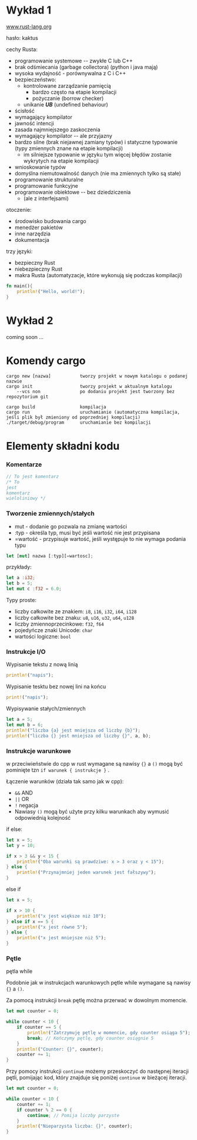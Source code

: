 # Wykład 1

www.rust-lang.org

hasło: kaktus

cechy Rusta:
- programowanie systemowe -- zwykłe C lub C++
- brak odśmiecania (garbage collectora) (python i java mają)
- wysoka wydajność - porównywalna z C i C++
- bezpieczeństwo:
    - kontrolowane zarządzanie pamięcią
        - bardzo często na etapie kompilacji
        - pożyczanie (borrow checker)
    - unikanie ***UB*** (undefined behaviour)
- ścisłość
- wymagający kompilator
- jawność intencji 
- zasada najmniejszego zaskoczenia
- wymagający kompilator -- ale przyjazny
- bardzo silne (brak niejawnej zamiany typów) i statyczne typowanie (typy zmiennych znane na etapie kompilacji)
    - im silniejsze typowanie w języku tym więcej błędów zostanie wykrytych na etapie kompilacji
- wnioskowanie typów
- domyślna niemutowalność danych (nie ma zmiennych tylko są stałe)
- programowanie strukturalne
- programowanie funkcyjne 
- programowanie obiektowe -- bez dziedziczenia
    - (ale z interfejsami)

otoczenie:
- środowisko budowania cargo
- menedżer pakietów
- inne narzędzia
- dokumentacja


trzy języki:
- bezpieczny Rust
- niebezpieczny Rust
- makra Rusta (automatyzacje, które wykonują się podczas kompilacji)


```rs
fn main(){
    println!("Hello, world!");
}
```
# Wykład 2
coming soon ...

# Komendy cargo
```
cargo new [nazwa]           tworzy projekt w nowym katalogu o podanej nazwie
cargo init                  tworzy projekt w aktualnym katalogu
    --vcs non               po dodaniu projekt jest tworzony bez repozytorium git

cargo build                 kompilacja
cargo run                   uruchamianie (automatyczna kompilacja, jeśli plik był zmieniony od poprzedniej kompilacji)
./target/debug/program      uruchamianie bez kompilacji
```


# Elementy składni kodu
### Komentarze
```rs
// To jest komentarz
/* To 
jest 
komentarz 
wieloliniowy */
```

### Tworzenie zmiennych/stałych
- mut - dodanie go pozwala na zmianę wartości
- :typ - określa typ, musi być jeśli wartość nie jest przypisana
- =wartość - przypisuje wartość, jeśli występuje to nie wymaga podania typu
```rs
let [mut] nazwa [:typ][=wartosc];
```
przykłady:
```rs
let a :i32;
let b = 5;
let mut c :f32 = 6.0;
 ```

Typy proste:
- liczby całkowite ze znakiem: `i8`, `i16`, `i32`, `i64`, `i128`
- liczby całkowite bez znaku: `u8`, `u16`, `u32`, `u64`, `u128`
- liczby zmiennoprzecinkowe: `f32`, `f64`
- pojedyńcze znaki Unicode: `char`
- wartości logiczne: `bool`

### Instrukcje I/O

Wypisanie tekstu z nową linią
```rs
println!("napis");
```
Wypisanie tesktu bez nowej lini na końcu
```rs
print!("napis");
```
Wypisywanie stałych/zmiennych
```rs
let a = 5;
let mut b = 6;
println!("liczba {a} jest mniejsza od liczby {b}");
println!("liczba {} jest mniejsza od liczby {}", a, b);
```
### Instrukcje warunkowe
w przeciwieństwie do cpp w rust wymagane są nawisy `{}` a `()` mogą być pominięte tzn `if warunek { instrukcje }` .

Łączenie warunków (działa tak samo jak w cpp):
- `&&` AND
- `||` OR
- `!`  negacja
- Nawiasy `()` mogą być użyte przy kilku warunkach aby wymusić odpowiednią kolejność

if else:
```rs
let x = 5;
let y = 10;

if x > 3 && y < 15 {
    println!("Oba warunki są prawdziwe: x > 3 oraz y < 15");
} else {
    println!("Przynajmniej jeden warunek jest fałszywy");
}
```
else if
```rs
let x = 5;

if x > 10 {
    println!("x jest większe niż 10");
} else if x == 5 {
    println!("x jest równe 5");
} else {
    println!("x jest mniejsze niż 5");
}
```
### Pętle
pętla while

Podobnie jak w instrukcjach warunkowych pętle while wymagane są nawisy `{}` a `()`.

Za pomocą instrukcji `break` pętlę można przerwać w dowolnym momencie.
```rs
let mut counter = 0;

while counter < 10 {
    if counter == 5 {
        println!("Zatrzymuję pętlę w momencie, gdy counter osiąga 5");
        break; // Kończymy pętlę, gdy counter osiągnie 5
    }
    println!("Counter: {}", counter);
    counter += 1;
}
```
Przy pomocy instrukcji `continue` możemy przeskoczyć do następnej iteracji pętli, pomijając kod, który znajduje się poniżej `continue` w bieżącej iteracji.
```rs
let mut counter = 0;

while counter < 10 {
    counter += 1;
    if counter % 2 == 0 {
        continue; // Pomija liczby parzyste
    }
    println!("Nieparzysta liczba: {}", counter);
}
```



